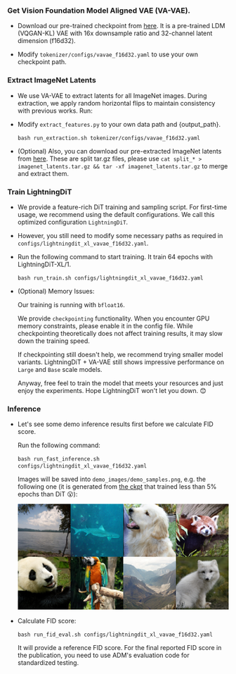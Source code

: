 ### Get Vision Foundation Model Aligned VAE (VA-VAE).

- Download our pre-trained checkpoint from [here](https://huggingface.co/hustvl/vavae-imagenet256-f16d32-dinov2/blob/main/vavae-imagenet256-f16d32-dinov2.pt). It is a pre-trained LDM (VQGAN-KL) VAE with 16x downsample ratio and 32-channel latent dimension (f16d32).

- Modify `tokenizer/configs/vavae_f16d32.yaml` to use your own checkpoint path.

### Extract ImageNet Latents

- We use VA-VAE to extract latents for all ImageNet images. During extraction, we apply random horizontal flips to maintain consistency with previous works. Run:

- Modify `extract_features.py` to your own data path and {output_path}.
    
    ```
    bash run_extraction.sh tokenizer/configs/vavae_f16d32.yaml
    ```

- (Optional) Also, you can download our pre-extracted ImageNet latents from [here](https://huggingface.co/datasets/hustvl/imagenet256-latents-vave-f16d32-dinov2/tree/main/splits). These are split tar.gz files, please use `cat split_* > imagenet_latents.tar.gz && tar -xf imagenet_latents.tar.gz` to merge and extract them.

### Train LightningDiT

- We provide a feature-rich DiT training and sampling script. For first-time usage, we recommend using the default configurations. We call this optimized configuration ``LightningDiT``.

- However, you still need to modify some necessary paths as required in ``configs/lightningdit_xl_vavae_f16d32.yaml``.

- Run the following command to start training. It train 64 epochs with LightningDiT-XL/1.

    ```
    bash run_train.sh configs/lightningdit_xl_vavae_f16d32.yaml
    ```

- (Optional) Memory Issues: 

    Our training is running with ``bfloat16``. 
    
    We provide ``checkpointing`` functionality. When you encounter GPU memory constraints, please enable it in the config file. While checkpointing theoretically does not affect training results, it may slow down the training speed. 
    
    If checkpointing still doesn't help, we recommend trying smaller model variants. LightningDiT + VA-VAE still shows impressive performance on ``Large`` and ``Base``  scale models. 
    
    Anyway, free feel to train the model that meets your resources and just enjoy the experiments. Hope LightningDiT won't let you down. 😊

### Inference

- Let's see some demo inference results first before we calculate FID score.

    Run the following command:
    ```
    bash run_fast_inference.sh configs/lightningdit_xl_vavae_f16d32.yaml
    ```
    Images will be saved into ``demo_images/demo_samples.png``, e.g. the following one (it is generated from [the ckpt](https://huggingface.co/hustvl/lightningdit-xl-imagenet256-64ep/blob/main/lightningdit-xl-imagenet256-64ep.pt) that trained less than 5% epochs than DiT 😮):
    <div align="center">
    <img src="../images/demo_samples_64ep.png" alt="Demo Samples 64ep" width="600">
    </div>

- Calculate FID score:

    ```
    bash run_fid_eval.sh configs/lightningdit_xl_vavae_f16d32.yaml
    ```
    It will provide a reference FID score. For the final reported FID score in the publication, you need to use ADM's evaluation code for standardized testing.